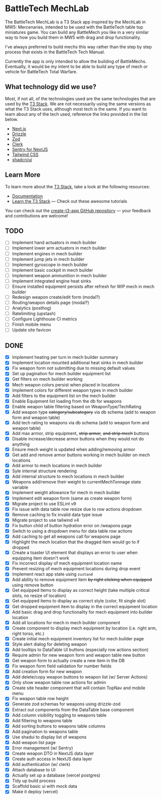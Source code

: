 # BattleTech MechLab

The BattleTech MechLab is a T3 Stack app inspired by the MechLab in MW5: Mercenaries, intended to be used with the BattleTech table top miniatures game. You can build any BattleMech you like in a very similar way to how you build them in MW5 with drag and drop functionality.

I've always preferred to build mechs this way rather than the step by step process that exists in the BattleTech Tech Manual.

Currently the app is only intended to allow the building of BattleMechs. Eventually, it would be my intent to be able to build any type of mech or vehicle for BattleTech Total Warfare.

## What technology did we use?

Most, if not all, of the technologies used are the same technologies that are used by the [T3 Stack](https://create.t3.gg/). We are not necessarily using the same versions as what the T3 Stack uses, although most tech is the same. If you want to learn about any of the tech used, reference the links provided in the list below.

- [Next.js](https://nextjs.org)
- [Drizzle](https://orm.drizzle.team)
- [Zod](https://zod.dev)
- [Clerk](https://clerk.com)
- [Sentry for NextJS](https://docs.sentry.io/platforms/javascript/guides/nextjs)
- [Tailwind CSS](https://tailwindcss.com)
- [shadcn/ui](https://ui.shadcn.com)

## Learn More

To learn more about the [T3 Stack](https://create.t3.gg/), take a look at the following resources:

- [Documentation](https://create.t3.gg/)
- [Learn the T3 Stack](https://create.t3.gg/en/faq#what-learning-resources-are-currently-available) — Check out these awesome tutorials

You can check out the [create-t3-app GitHub repository](https://github.com/t3-oss/create-t3-app) — your feedback and contributions are welcome!

## TODO

- [ ] Implement hand actuators in mech builder
- [ ] Implement lower arm actuators in mech builder
- [ ] Implement engines in mech builder
- [ ] Implement jump jets in mech builder
- [ ] Implement gyroscope in mech builder
- [ ] Implement basic cockpit in mech builder
- [ ] Implement weapon ammunition in mech builder
- [ ] Implement integrated engine heat sinks
- [ ] Ensure installed equipment persists after refresh for WIP mech in mech builder
- [ ] Redesign weapon create/edit form (modal?)
- [ ] Routing/weapon details page (modal?)
- [ ] Analytics (posthog)
- [ ] Ratelimiting (upstash)
- [ ] Configure Lighthouse CI metrics
- [ ] Finish mobile menu
- [ ] Update site favicon

## DONE

- [x] Implement heating per turn in mech builder summary
- [x] Implement location mounted additional heat sinks in mech builder
- [x] Fix weapon form not submitting due to missing default values
- [x] Set up pagination for mech builder equipment list
- [x] Get filters on mech builder working
- [x] Mech weapon colors persist when placed in locations
- [x] Implement colors for different weapon types in mech builder
- [x] Add filters to the equipment list on the mech builder
- [x] Enable Equipment list loading from the db for weapons
- [x] Enable weapon table filtering based on WeaponType/TechRating
- [x] Add weapon type ~~category/subcategory~~ via db schema (add to weapon form and weapon table)
- [x] Add tech rating to weapons via db schema (add to weapon form and weapon table)
- [x] Add max armor, strip equipment, ~~strip armor~~, ~~and strip mech~~ buttons
- [x] Disable increase/decrease armor buttons when they would not do anything
- [x] Ensure mech weight is updated when adding/removing armor
- [x] Get add and remove armor buttons working in mech builder on mech locations
- [x] Add armor to mech locations in mech builder
- [x] Syle internal structure rendering
- [x] Add internal structure to mech locations in mech builder
- [x] Weapons add/remove their weight to currentMechTonnage state variable
- [x] Implement weight allowance for mech in mech builder
- [x] Implement edit weapon form (same as create weapon form)
- [x] Migrate project to use ESLint v9
- [x] Fix issue with data table row resize due to row actions dropdown
- [x] Remove caching to fix invalid data type issue
- [x] Migrate project to use tailwind v4
- [x] Fix button child of button hydration error on /weapons page
- [x] Switch to using a dropdown menu for data table row actions
- [x] Add caching to get all weapons call for weapons page
- [x] Highlight the mech location that the dragged item would go to if dropped
- [x] Create a toaster UI element that displays an error to user when equipping item doesn't work
- [x] Fix incorrect display of mech equipment location name
- [x] Prevent resizing of mech equipment locations during drop event
- [x] Implement react app state using `zustand`
- [x] Add ability to remove equipment item ~~by right clicking when equipped~~ using remove button
- [x] Get equipped items to display as correct height (take multiple critical slots, no resize of location)
- [x] Get equipped items to display as correct style (color, fit single slot)
- [x] Get dropped equipment item to display in the correct equipment location
- [x] Add basic drag and drop functionality for mech equipment into builder location
- [x] Add all locations for mech in mech builder component
- [x] Create component to display mech equipment by location (i.e. right arm, right torso, etc.)
- [x] Create initial mech equipment inventory list for mech builder page
- [x] Style alert dialog for deleting weapon
- [x] Add tooltips to DataTable UI buttons (especially row actions section)
- [x] Require admin for new weapon form and weapon table new button
- [x] Get weapon form to actually create a new item in the DB
- [x] Fix weapon form field validation for number fields
- [x] Add creation form for new weapon
- [x] Add delete/copy weapon buttons to weapon list (w/ Server Actions)
- [x] Only show weapon table row actions for admin
- [x] Create site header component that will contain TopNav and mobile menu
- [x] Fix weapon table row height
- [x] Generate zod schemas for weapons using drizzle-zod
- [x] Extract out components from the DataTable base component
- [x] Add column visibility toggling to weapons table
- [x] Add filtering to weapons table
- [x] Add sorting buttons to weapons table columns
- [x] Add pagination to weapons table
- [x] Use shadui to display list of weapons
- [x] Add weapon list page
- [x] Error management (w/ Sentry)
- [x] Create weapon DTO in NextJS data layer
- [x] Create auth access in NextJS data layer
- [x] Add authentication (w/ clerk)
- [x] Attach database to UI
- [x] Actually set up a database (vercel postgres)
- [x] Tidy up build process
- [x] Scaffold basic ui with mock data
- [x] Make it deploy (vercel)
